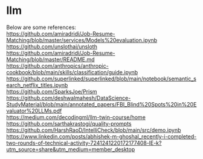 # llm
Below are some references:<br>
https://github.com/amiradridi/Job-Resume-Matching/blob/master/services/Models%20evaluation.ipynb
<br>https://github.com/unslothai/unsloth
<br>https://github.com/amiradridi/Job-Resume-Matching/blob/master/README.md
<br>https://github.com/anthropics/anthropic-cookbook/blob/main/skills/classification/guide.ipynb
<br>https://github.com/superlinked/superlinked/blob/main/notebook/semantic_search_netflix_titles.ipynb
<br>https://github.com/SparksJoe/Prism
<br>https://github.com/deshwalmahesh/DataScience-StudyMaterial/blob/main/annotated_papers/FBI_Blind%20Spots%20in%20Evaluator%20LLMs.pdf
<br>https://medium.com/decodingml/llm-twin-course/home
<br>https://github.com/sarthakrastogi/quality-prompts
<br>https://github.com/HarshRaoD/IntelliCheck/blob/main/src/demo.ipynb
<br>https://www.linkedin.com/posts/abhishek-m-ghoshal_recently-i-completed-two-rounds-of-technical-activity-7241241220172177408-lE-k?utm_source=share&utm_medium=member_desktop
<br>
<br>
<br>
<br>


